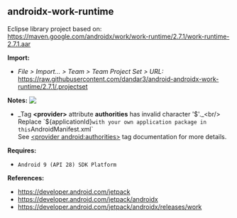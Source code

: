 ## androidx-work-runtime

Eclipse library project based on:<br/>
https://maven.google.com/androidx/work/work-runtime/2.7.1/work-runtime-2.7.1.aar

**Import:**
- _File > Import... > Team > Team Project Set > URL:_<br/>
  https://raw.githubusercontent.com/dandar3/android-androidx-work-runtime/2.7.1/.projectset

**Notes:** <img src="https://raw.githubusercontent.com/google/material-design-icons/main/png/alert/error_outline/materialicons/24dp/1x/baseline_error_outline_black_24dp.png" align="top" />
- _Tag **&lt;provider&gt;** attribute **authorities** has invalid character '$'._<br/>
  Replace `${applicationId}` with your own application package in this `AndroidManifest.xml`<br/>
  See [&lt;provider android:authorities&gt;](https://developer.android.com/guide/topics/manifest/provider-element.html#auth) tag documentation for more details.

**Requires:**
- `Android 9 (API 28) SDK Platform`

**References:**
- https://developer.android.com/jetpack
- https://developer.android.com/jetpack/androidx
- https://developer.android.com/jetpack/androidx/releases/work